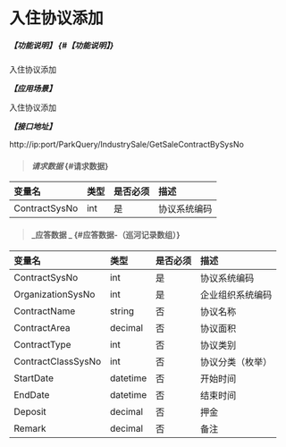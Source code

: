 # 入住协议添加

##### _【功能说明】_ {#【功能说明】}
入住协议添加

_**【应用场景】**_

入住协议添加

_**【接口地址】**_

http://ip:port/ParkQuery/IndustrySale/GetSaleContractBySysNo

> #### _请求数据_ {#请求数据}

| 变量名 | 类型 | 是否必须 | 描述 |
| :--- | :--- | :--- | :--- |
| ContractSysNo | int | 是 | 协议系统编码|



> #### _应答数据 _ {#应答数据-（巡河记录数组）}

| 变量名 | 类型 | 是否必须 | 描述 |
| :--- | :--- | :--- | :--- |
| ContractSysNo | int | 是 | 协议系统编码 |
| OrganizationSysNo | int | 是 | 企业组织系统编码 |
| ContractName | string | 否 | 协议名称|
| ContractArea | decimal | 否 | 协议面积|
| ContractType | int | 否 | 协议类别|
| ContractClassSysNo | int | 否 | 协议分类（枚举） |
| StartDate | datetime | 否 | 开始时间 |
| EndDate | datetime | 否 | 结束时间 |
| Deposit | decimal | 否 | 押金 |
| Remark | decimal | 否 | 备注 |





